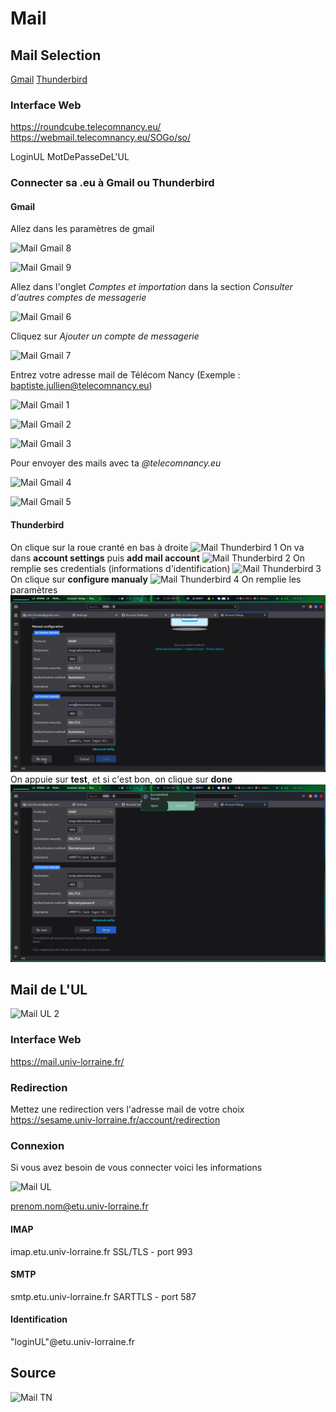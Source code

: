 # Mail

## Mail Selection

[Gmail](#gmail)
[Thunderbird](#thunderbird)

### Interface Web

https://roundcube.telecomnancy.eu/ \
https://webmail.telecomnancy.eu/SOGo/so/

LoginUL
MotDePasseDeL'UL

### Connecter sa .eu à Gmail ou Thunderbird

#### Gmail

Allez dans les paramètres de gmail

![Mail Gmail 8](mail/mail_gmail_8.png)

![Mail Gmail 9](mail/mail_gmail_9.png)

Allez dans l'onglet *Comptes et importation* dans la section *Consulter d'autres comptes de messagerie*

![Mail Gmail 6](mail/mail_gmail_6.png)

Cliquez sur *Ajouter un compte de messagerie*

![Mail Gmail 7](mail/mail_gmail_7.png)

Entrez votre adresse mail de Télécom Nancy (Exemple : baptiste.jullien@telecomnancy.eu)

![Mail Gmail 1](mail/mail_gmail_1.png)

![Mail Gmail 2](mail/mail_gmail_2.png)

![Mail Gmail 3](mail/mail_gmail_3.png)

Pour envoyer des mails avec ta *@telecomnancy.eu*

![Mail Gmail 4](mail/mail_gmail_4.png)

![Mail Gmail 5](mail/mail_gmail_5.png)

#### Thunderbird

On clique sur la roue cranté en bas à droite
![Mail Thunderbird 1](mail/mail_thunderbird_1.png)
On va dans **account settings** puis **add mail account**
![Mail Thunderbird 2](mail/mail_thunderbird_2.png)
On remplie ses credentials (informations d'identification)
![Mail Thunderbird 3](mail/mail_thunderbird_3.png)
On clique sur **configure manualy**
![Mail Thunderbird 4](mail/mail_thunderbird_4.png)
On remplie les paramètres
![Mail Thunderbird 5](mail/mail_thunderbird_5.png)
On appuie sur **test**, et si c'est bon, on clique sur **done**
![Mail Thunderbird 6](mail/mail_thunderbird_6.png)

## Mail de L'UL

![Mail UL 2](mail/mail_ul2.png)

### Interface Web

https://mail.univ-lorraine.fr/

### Redirection

Mettez une redirection vers l'adresse mail de votre choix
https://sesame.univ-lorraine.fr/account/redirection

### Connexion

Si vous avez besoin de vous connecter voici les informations

![Mail UL](mail/mail_ul.png)

prenom.nom@etu.univ-lorraine.fr

#### IMAP
imap.etu.univ-lorraine.fr
SSL/TLS - port 993

#### SMTP
smtp.etu.univ-lorraine.fr
SARTTLS - port 587

#### Identification
"loginUL"@etu.univ-lorraine.fr

## Source 

![Mail TN](mail/mail_tn.png)
